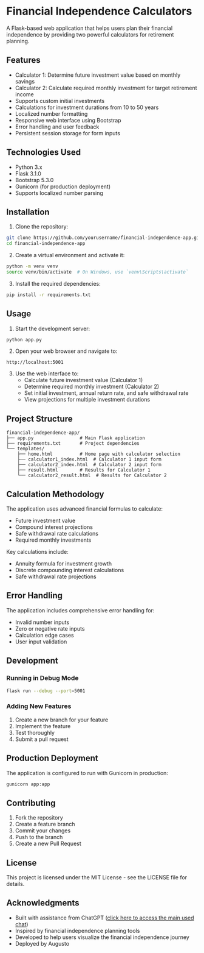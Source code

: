 # Financial Independence Calculators
A Flask-based web application that helps users plan their financial independence by providing two powerful calculators for retirement planning.

## Features
- Calculator 1: Determine future investment value based on monthly savings
- Calculator 2: Calculate required monthly investment for target retirement income
- Supports custom initial investments
- Calculations for investment durations from 10 to 50 years
- Localized number formatting
- Responsive web interface using Bootstrap
- Error handling and user feedback
- Persistent session storage for form inputs

## Technologies Used
- Python 3.x
- Flask 3.1.0
- Bootstrap 5.3.0
- Gunicorn (for production deployment)
- Supports localized number parsing

## Installation
1. Clone the repository:
```bash
git clone https://github.com/yourusername/financial-independence-app.git
cd financial-independence-app
```

2. Create a virtual environment and activate it:
```bash
python -m venv venv
source venv/bin/activate  # On Windows, use `venv\Scripts\activate`
```

3. Install the required dependencies:
```bash
pip install -r requirements.txt
```

## Usage
1. Start the development server:
```bash
python app.py
```

2. Open your web browser and navigate to:
```
http://localhost:5001
```

3. Use the web interface to:
   - Calculate future investment value (Calculator 1)
   - Determine required monthly investment (Calculator 2)
   - Set initial investment, annual return rate, and safe withdrawal rate
   - View projections for multiple investment durations

## Project Structure
```
financial-independence-app/
├── app.py                 # Main Flask application
├── requirements.txt       # Project dependencies
└── templates/
    ├── home.html          # Home page with calculator selection
    ├── calculator1_index.html  # Calculator 1 input form
    ├── calculator2_index.html  # Calculator 2 input form
    ├── result.html        # Results for Calculator 1
    └── calculator2_result.html  # Results for Calculator 2
```

## Calculation Methodology
The application uses advanced financial formulas to calculate:
- Future investment value
- Compound interest projections
- Safe withdrawal rate calculations
- Required monthly investments

Key calculations include:
- Annuity formula for investment growth
- Discrete compounding interest calculations
- Safe withdrawal rate projections

## Error Handling
The application includes comprehensive error handling for:
- Invalid number inputs
- Zero or negative rate inputs
- Calculation edge cases
- User input validation

## Development
### Running in Debug Mode
```bash
flask run --debug --port=5001
```

### Adding New Features
1. Create a new branch for your feature
2. Implement the feature
3. Test thoroughly
4. Submit a pull request

## Production Deployment
The application is configured to run with Gunicorn in production:
```bash
gunicorn app:app
```

## Contributing
1. Fork the repository
2. Create a feature branch
3. Commit your changes
4. Push to the branch
5. Create a new Pull Request

## License
This project is licensed under the MIT License - see the LICENSE file for details.

## Acknowledgments
- Built with assistance from ChatGPT ([click here to access the main used chat](https://chatgpt.com/share/67a112fe-0794-8013-beb1-6d258cae37a8))
- Inspired by financial independence planning tools
- Developed to help users visualize the financial independence journey 
- Deployed by Augusto

